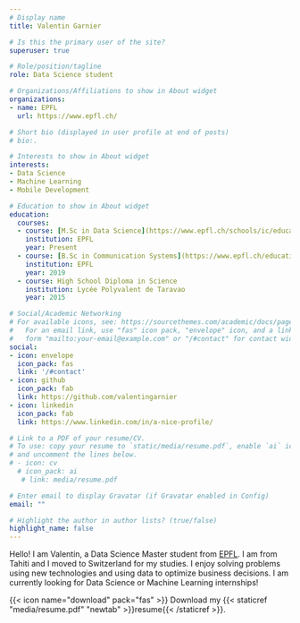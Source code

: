 ```yaml
---
# Display name
title: Valentin Garnier

# Is this the primary user of the site?
superuser: true

# Role/position/tagline
role: Data Science student

# Organizations/Affiliations to show in About widget
organizations:
- name: EPFL
  url: https://www.epfl.ch/

# Short bio (displayed in user profile at end of posts)
# bio:.

# Interests to show in About widget
interests:
- Data Science
- Machine Learning
- Mobile Development

# Education to show in About widget
education:
  courses:
  - course: [M.Sc in Data Science](https://www.epfl.ch/schools/ic/education/master/data-science/)
    institution: EPFL
    year: Present
  - course: [B.Sc in Communication Systems](https://www.epfl.ch/education/bachelor/programs/communication-systems/)
    institution: EPFL
    year: 2019
  - course: High School Diploma in Science
    institution: Lycée Polyvalent de Taravao
    year: 2015

# Social/Academic Networking
# For available icons, see: https://sourcethemes.com/academic/docs/page-builder/#icons
#   For an email link, use "fas" icon pack, "envelope" icon, and a link in the
#   form "mailto:your-email@example.com" or "/#contact" for contact widget.
social:
- icon: envelope
  icon_pack: fas
  link: '/#contact'
- icon: github
  icon_pack: fab
  link: https://github.com/valentingarnier
- icon: linkedin
  icon_pack: fab
  link: https://www.linkedin.com/in/a-nice-profile/

# Link to a PDF of your resume/CV.
# To use: copy your resume to `static/media/resume.pdf`, enable `ai` icons in `params.toml`, 
# and uncomment the lines below.
# - icon: cv
  # icon_pack: ai
   # link: media/resume.pdf

# Enter email to display Gravatar (if Gravatar enabled in Config)
email: ""

# Highlight the author in author lists? (true/false)
highlight_name: false
---
```


Hello! I am Valentin, a Data Science Master student from [EPFL](https://www.epfl.ch). I am from Tahiti and I moved to Switzerland for my studies. I enjoy solving problems using new technologies and using data to optimize business decisions. I am currently looking for Data Science or Machine Learning internships!

{{< icon name="download" pack="fas" >}} Download my {{< staticref "media/resume.pdf" "newtab" >}}resume{{< /staticref >}}.
